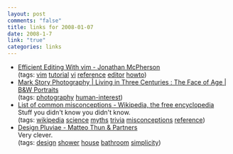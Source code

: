 ```yaml
--- 
layout: post
comments: "false"
title: links for 2008-01-07
date: 2008-1-7
link: "true"
categories: links
---
```

<ul class="delicious">
	<li>
		<div class="delicious-link"><a href="http://jmcpherson.org/editing.html">Efficient Editing With vim - Jonathan McPherson</a></div>
		<div class="delicious-tags">(tags: <a href="http://del.icio.us/zanshin/vim">vim</a> <a href="http://del.icio.us/zanshin/tutorial">tutorial</a> <a href="http://del.icio.us/zanshin/vi">vi</a> <a href="http://del.icio.us/zanshin/reference">reference</a> <a href="http://del.icio.us/zanshin/editor">editor</a> <a href="http://del.icio.us/zanshin/howto">howto</a>)</div>
	</li>
	<li>
		<div class="delicious-link"><a href="http://markstoryphotography.com/">Mark Story Photography | Living in Three Centuries : The Face of Age | B&W Portraits</a></div>
		<div class="delicious-tags">(tags: <a href="http://del.icio.us/zanshin/photography">photography</a> <a href="http://del.icio.us/zanshin/human-interest">human-interest</a>)</div>
	</li>
	<li>
		<div class="delicious-link"><a href="http://en.wikipedia.org/wiki/List_of_misconceptions?">List of common misconceptions - Wikipedia, the free encyclopedia</a></div>
		<div class="delicious-extended">Stuff you didn't know you didn't know.</div>
		<div class="delicious-tags">(tags: <a href="http://del.icio.us/zanshin/wikipedia">wikipedia</a> <a href="http://del.icio.us/zanshin/science">science</a> <a href="http://del.icio.us/zanshin/myths">myths</a> <a href="http://del.icio.us/zanshin/trivia">trivia</a> <a href="http://del.icio.us/zanshin/misconceptions">misconceptions</a> <a href="http://del.icio.us/zanshin/reference">reference</a>)</div>
	</li>
	<li>
		<div class="delicious-link"><a href="http://www.matteothun.com/content/pluviae.htm">Design Pluviae - Matteo Thun & Partners</a></div>
		<div class="delicious-extended">Very clever.</div>
		<div class="delicious-tags">(tags: <a href="http://del.icio.us/zanshin/design">design</a> <a href="http://del.icio.us/zanshin/shower">shower</a> <a href="http://del.icio.us/zanshin/house">house</a> <a href="http://del.icio.us/zanshin/bathroom">bathroom</a> <a href="http://del.icio.us/zanshin/simplicity">simplicity</a>)</div>
	</li>
</ul>
